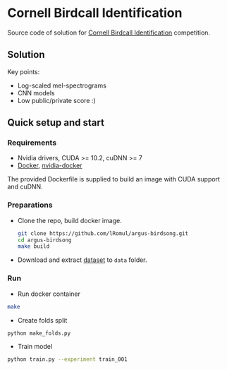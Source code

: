 # Cornell Birdcall Identification

Source code of solution for [Cornell Birdcall Identification](https://www.kaggle.com/c/birdsong-recognition) competition.

## Solution 

Key points: 
* Log-scaled mel-spectrograms
* CNN models
* Low public/private score :)

## Quick setup and start 

### Requirements 

*  Nvidia drivers, CUDA >= 10.2, cuDNN >= 7
*  [Docker](https://www.docker.com/), [nvidia-docker](https://github.com/NVIDIA/nvidia-docker) 

The provided Dockerfile is supplied to build an image with CUDA support and cuDNN.


### Preparations 

* Clone the repo, build docker image. 
    ```bash
    git clone https://github.com/lRomul/argus-birdsong.git
    cd argus-birdsong
    make build
    ```

* Download and extract [dataset](https://www.kaggle.com/c/birdsong-recognition/data) to `data` folder.

### Run

* Run docker container 
```bash
make
```

* Create folds split 
```bash
python make_folds.py
```

* Train model
```bash
python train.py --experiment train_001
```
